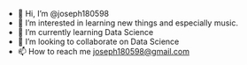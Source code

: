 - 👋 Hi, I’m @joseph180598
- 👀 I’m interested in learning new things and especially music.
- 🌱 I’m currently learning Data Science
- 💞️ I’m looking to collaborate on Data Science
- 📫 How to reach me joseph180598@gmail.com

<!---
joseph180598/joseph180598 is a ✨ special ✨ repository because its `README.md` (this file) appears on your GitHub profile.
You can click the Preview link to take a look at your changes.
--->
